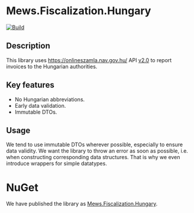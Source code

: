 # Mews.Fiscalization.Hungary

[![Build](https://github.com/MewsSystems/fiscalizations/actions/workflows/build-and-test-hungary.yml/badge.svg)](https://github.com/MewsSystems/fiscalizations/actions/workflows/build-and-test-hungary.yml)

## Description
This library uses https://onlineszamla.nav.gov.hu/ API [v2.0](https://onlineszamla.nav.gov.hu/dokumentaciok) to report invoices to the Hungarian authorities.

## Key features
- No Hungarian abbreviations.
- Early data validation.
- Immutable DTOs.

## Usage
We tend to use immutable DTOs wherever possible, especially to ensure data validity.
We want the library to throw an error as soon as possible, i.e. when constructing corresponding data structures.
That is why we even introduce wrappers for simple datatypes.

# NuGet

We have published the library as [Mews.Fiscalization.Hungary](https://www.nuget.org/packages/Mews.Fiscalization.Hungary/).
